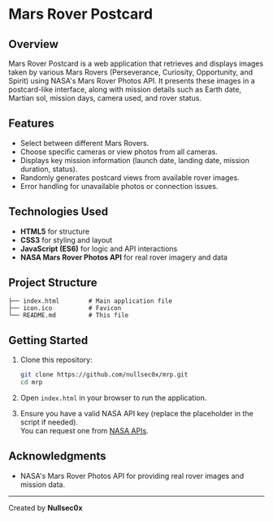 # Mars Rover Postcard

## Overview

Mars Rover Postcard is a web application that retrieves and displays
images taken by various Mars Rovers (Perseverance, Curiosity,
Opportunity, and Spirit) using NASA's Mars Rover Photos API. It presents
these images in a postcard-like interface, along with mission details
such as Earth date, Martian sol, mission days, camera used, and rover
status.

## Features

-   Select between different Mars Rovers.
-   Choose specific cameras or view photos from all cameras.
-   Displays key mission information (launch date, landing date, mission
    duration, status).
-   Randomly generates postcard views from available rover images.
-   Error handling for unavailable photos or connection issues.

## Technologies Used

-   **HTML5** for structure
-   **CSS3** for styling and layout
-   **JavaScript (ES6)** for logic and API interactions
-   **NASA Mars Rover Photos API** for real rover imagery and data

## Project Structure

    ├── index.html        # Main application file
    ├── icon.ico          # Favicon
    └── README.md         # This file

## Getting Started

1.  Clone this repository:

    ``` bash
    git clone https://github.com/nullsec0x/mrp.git
    cd mrp
    ```

2.  Open `index.html` in your browser to run the application.

3.  Ensure you have a valid NASA API key (replace the placeholder in the
    script if needed).\
    You can request one from [NASA APIs](https://api.nasa.gov/).

## Acknowledgments

-   NASA's Mars Rover Photos API for providing real rover images and
    mission data.

------------------------------------------------------------------------

Created by **Nullsec0x**
